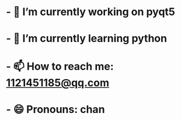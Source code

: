 # - 🔭 I’m currently working on pyqt5
# - 🌱 I’m currently learning python
# - 📫 How to reach me: 1121451185@qq.com
# - 😄 Pronouns: chan
